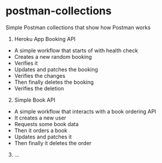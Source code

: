 # postman-collections
Simple Postman collections that show how Postman works

1. Heroku App Booking API
  - A simple workflow that starts of with health check
  - Creates a new random booking
  - Verifies it
  - Updates and patches the booking
  - Verifies the changes
  - Then finally deletes the booking
  - Verifies the deletion

2. Simple Book API
  - A simple workflow that interacts with a book ordering API
  - It creates a new user
  - Requests some book data
  - Then it orders a book
  - Updates and patches it
  - Then finally it deletes the order

3. ...
